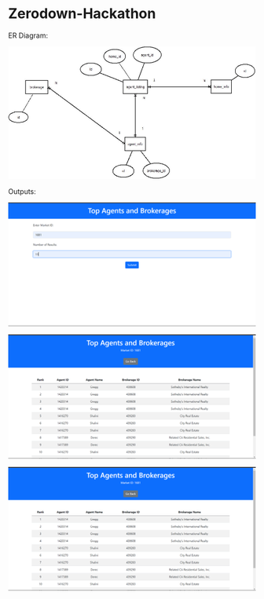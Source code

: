 # Zerodown-Hackathon

ER Diagram:

![alt text](https://github.com/20PW01-Abishek/Zerodown-hackathon/blob/main/erd.jpeg?raw=true)

Outputs:

![alt text](https://github.com/20PW01-Abishek/Zerodown-hackathon/blob/main/Output1.png?raw=true)

![alt text](https://github.com/20PW01-Abishek/Zerodown-hackathon/blob/main/Output2.png?raw=true)

![alt text](https://github.com/20PW01-Abishek/Zerodown-hackathon/blob/main/Output2.png?raw=true)
